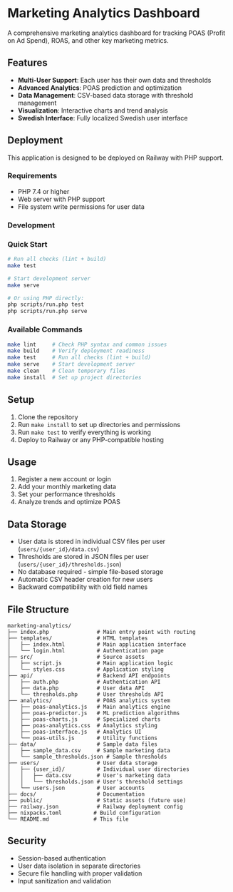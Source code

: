 # Marketing Analytics Dashboard

A comprehensive marketing analytics dashboard for tracking POAS (Profit on Ad Spend), ROAS, and other key marketing metrics.

## Features

- **Multi-User Support**: Each user has their own data and thresholds
- **Advanced Analytics**: POAS prediction and optimization
- **Data Management**: CSV-based data storage with threshold management
- **Visualization**: Interactive charts and trend analysis
- **Swedish Interface**: Fully localized Swedish user interface

## Deployment

This application is designed to be deployed on Railway with PHP support.

### Requirements

- PHP 7.4 or higher
- Web server with PHP support
- File system write permissions for user data

### Development

### Quick Start
```bash
# Run all checks (lint + build)
make test

# Start development server
make serve

# Or using PHP directly:
php scripts/run.php test
php scripts/run.php serve
```

### Available Commands
```bash
make lint     # Check PHP syntax and common issues
make build    # Verify deployment readiness
make test     # Run all checks (lint + build)
make serve    # Start development server
make clean    # Clean temporary files
make install  # Set up project directories
```

## Setup

1. Clone the repository
2. Run `make install` to set up directories and permissions
3. Run `make test` to verify everything is working
4. Deploy to Railway or any PHP-compatible hosting

## Usage

1. Register a new account or login
2. Add your monthly marketing data
3. Set your performance thresholds
4. Analyze trends and optimize POAS

## Data Storage

- User data is stored in individual CSV files per user (`users/{user_id}/data.csv`)
- Thresholds are stored in JSON files per user (`users/{user_id}/thresholds.json`)
- No database required - simple file-based storage
- Automatic CSV header creation for new users
- Backward compatibility with old field names

## File Structure

```
marketing-analytics/
├── index.php               # Main entry point with routing
├── templates/              # HTML templates
│   ├── index.html          # Main application interface
│   └── login.html          # Authentication page
├── src/                    # Source assets
│   ├── script.js           # Main application logic
│   └── styles.css          # Application styling
├── api/                    # Backend API endpoints
│   ├── auth.php            # Authentication API
│   ├── data.php            # User data API
│   └── thresholds.php      # User thresholds API
├── analytics/              # POAS analytics system
│   ├── poas-analytics.js   # Main analytics engine
│   ├── poas-predictor.js   # ML prediction algorithms
│   ├── poas-charts.js      # Specialized charts
│   ├── poas-analytics.css  # Analytics styling
│   ├── poas-interface.js   # Analytics UI
│   └── poas-utils.js       # Utility functions
├── data/                   # Sample data files
│   ├── sample_data.csv     # Sample marketing data
│   └── sample_thresholds.json # Sample thresholds
├── users/                  # User data storage
│   ├── {user_id}/          # Individual user directories
│   │   ├── data.csv        # User's marketing data
│   │   └── thresholds.json # User's threshold settings
│   └── users.json          # User accounts
├── docs/                   # Documentation
├── public/                 # Static assets (future use)
├── railway.json            # Railway deployment config
├── nixpacks.toml          # Build configuration
└── README.md              # This file
```

## Security

- Session-based authentication
- User data isolation in separate directories
- Secure file handling with proper validation
- Input sanitization and validation
